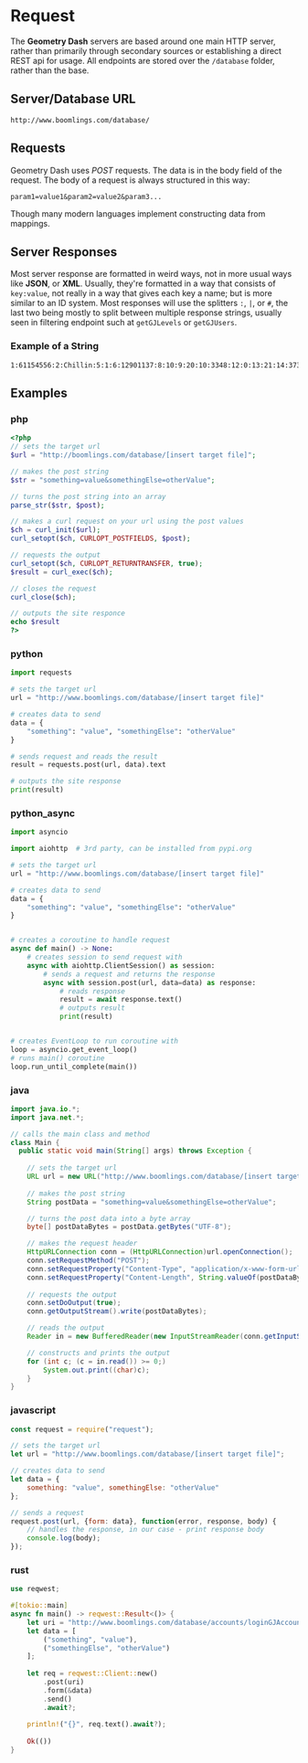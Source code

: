 # Request

The **Geometry Dash** servers are based around one main HTTP server, rather than primarily through secondary sources or establishing a direct REST api for usage. All endpoints are stored over the `/database` folder, rather than the base.

## Server/Database URL

```plain
http://www.boomlings.com/database/
```

## Requests

Geometry Dash uses *POST* requests. The data is in the body field of the request. The body of a request is always structured in this way:

```plain
param1=value1&param2=value2&param3...
```

Though many modern languages implement constructing data from mappings.

## Server Responses

Most server response are formatted in weird ways, not in more usual ways like **JSON**, or **XML**. Usually, they're formatted in a way that consists of `key:value`,  not really in a way that gives each key a name; but is more similar to an ID system. Most responses will use the splitters `:`, `|`, or `#`, the last two being mostly to split between multiple response strings, usually seen in filtering endpoint such at `getGJLevels` or `getGJUsers`.

### Example of a String

```plain
1:61154556:2:Chillin:5:1:6:12901137:8:10:9:20:10:3348:12:0:13:21:14:373:17::43:4:25::18:3:19:24962:42:0:45:29651:3:UmVtYWtlIG9mIG15IG9sZCAyLjAgbGV2ZWwgY2FsbGVkIENoaWxsIHhkIEp1c3QgYSBzaW1wbGUgYW5kIGNoaWxsIGxldmVsLCBlbmpveSA6KQ==:15:3:30:0:31:0:37:0:38:1:39:3:46:1:47:2:35:669275
```

## Examples

<!-- tabs:start -->

### **php**

```php
<?php
// sets the target url
$url = "http://boomlings.com/database/[insert target file]";

// makes the post string
$str = "something=value&somethingElse=otherValue";

// turns the post string into an array
parse_str($str, $post);

// makes a curl request on your url using the post values
$ch = curl_init($url);
curl_setopt($ch, CURLOPT_POSTFIELDS, $post);

// requests the output
curl_setopt($ch, CURLOPT_RETURNTRANSFER, true);
$result = curl_exec($ch);

// closes the request
curl_close($ch);

// outputs the site responce
echo $result
?>
```

### **python**

```py
import requests

# sets the target url
url = "http://www.boomlings.com/database/[insert target file]"

# creates data to send
data = {
    "something": "value", "somethingElse": "otherValue"
}

# sends request and reads the result
result = requests.post(url, data).text

# outputs the site response
print(result)
```

### **python_async**

```py
import asyncio

import aiohttp  # 3rd party, can be installed from pypi.org

# sets the target url
url = "http://www.boomlings.com/database/[insert target file]"

# creates data to send
data = {
    "something": "value", "somethingElse": "otherValue"
}


# creates a coroutine to handle request
async def main() -> None:
    # creates session to send request with
    async with aiohttp.ClientSession() as session:
        # sends a request and returns the response
        async with session.post(url, data=data) as response:
            # reads response
            result = await response.text()
            # outputs result
            print(result)


# creates EventLoop to run coroutine with
loop = asyncio.get_event_loop()
# runs main() coroutine
loop.run_until_complete(main())
```

### **java**

```java
import java.io.*;
import java.net.*;

// calls the main class and method
class Main {
  public static void main(String[] args) throws Exception {
    
    // sets the target url
    URL url = new URL("http://www.boomlings.com/database/[insert target file]");
    
    // makes the post string
    String postData = "something=value&somethingElse=otherValue";

    // turns the post data into a byte array
    byte[] postDataBytes = postData.getBytes("UTF-8");

    // makes the request header
    HttpURLConnection conn = (HttpURLConnection)url.openConnection();
    conn.setRequestMethod("POST");
    conn.setRequestProperty("Content-Type", "application/x-www-form-urlencoded");
    conn.setRequestProperty("Content-Length", String.valueOf(postDataBytes.length));
    
    // requests the output
    conn.setDoOutput(true);
    conn.getOutputStream().write(postDataBytes);

    // reads the output
    Reader in = new BufferedReader(new InputStreamReader(conn.getInputStream(), "UTF-8"));

    // constructs and prints the output
    for (int c; (c = in.read()) >= 0;)
        System.out.print((char)c);
    }
}
```

### **javascript**

```js
const request = require("request");

// sets the target url
let url = "http://www.boomlings.com/database/[insert target file]";

// creates data to send
let data = {
    something: "value", somethingElse: "otherValue"
};

// sends a request
request.post(url, {form: data}, function(error, response, body) {
    // handles the response, in our case - print response body
    console.log(body);
});
```

### **rust**

```rust
use reqwest;

#[tokio::main]
async fn main() -> reqwest::Result<()> {
    let uri = "http://www.boomlings.com/database/accounts/loginGJAccount.php";
    let data = [
        ("something", "value"), 
        ("somethingElse", "otherValue")
    ];
    
    let req = reqwest::Client::new()
        .post(uri)
        .form(&data)
        .send()
        .await?;
    
    println!("{}", req.text().await?);
    
    Ok(())
}
```

<!-- tabs:end -->
